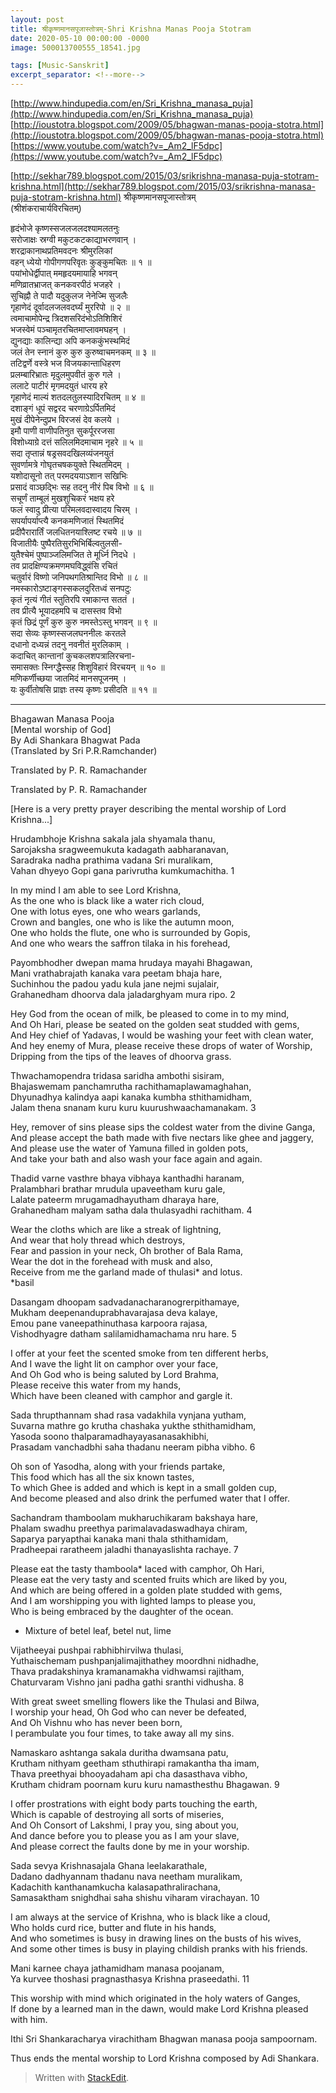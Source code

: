 ```yaml
---
layout: post
title: श्रीकृष्णमानसपूजास्तोत्रम्-Shri Krishna Manas Pooja Stotram
date: 2020-05-10 00:00:00 -0000
image: 500013700555_18541.jpg

tags: [Music-Sanskrit]
excerpt_separator: <!--more-->
---
```


 <!--more-->


﻿[http://www.hindupedia.com/en/Sri_Krishna_manasa_puja](http://www.hindupedia.com/en/Sri_Krishna_manasa_puja)
[http://ioustotra.blogspot.com/2009/05/bhagwan-manas-pooja-stotra.html](http://ioustotra.blogspot.com/2009/05/bhagwan-manas-pooja-stotra.html)
[https://www.youtube.com/watch?v=_Am2_lF5dpc](https://www.youtube.com/watch?v=_Am2_lF5dpc)

[http://sekhar789.blogspot.com/2015/03/srikrishna-manasa-puja-stotram-krishna.html](http://sekhar789.blogspot.com/2015/03/srikrishna-manasa-puja-stotram-krishna.html)
श्रीकृष्णमानसपूजास्तोत्रम्  
(श्रीशंकराचार्यविरचितम्)  
  
हृदंभोजे कृष्णस्सजलजलदश्यामलतनुः  
सरोजाक्षः स्रग्वी मकुटकटकाद्याभरणवान् ।  
शरद्राकानाथप्रतिमवदनः श्रीमुरलिकां  
वहन् ध्येयो गोपीगणपरिवृतः कुङ्कुमचितः ॥ १ ॥  
पयांभोधेर्द्वीपात् ममहृदयमायाहि भगवन्  
मणिव्रातभ्राजत् कनकवरपीठं भजहरे ।  
सुचिह्नौ ते पादौ यदुकुलज नेनेज्मि सुजलैः  
गृहाणेदं दूर्वादलजलवदर्घ्यं मुररिपो ॥ २ ॥  
त्वमाचामोपेन्द्र त्रिदशसरिदंभोऽतिशिशिरं  
भजस्वेमं पञ्चामृतरचितमाप्लावमघहन् ।  
द्युनद्याः कालिन्द्या अपि कनककुंभस्थमिदं  
जलं तेन स्नानं कुरु कुरु कुरुष्वाचमनकम् ॥ ३ ॥  
तटिद्वर्णे वस्त्रे भज विजयकान्ताधिहरण  
प्रलम्बारिभ्रातः मृदुलमुपवीतं कुरु गले ।  
ललाटे पाटीरं मृगमदयुतं धारय हरे  
गृहाणेदं माल्यं शतदलतुलस्यादिरचितम् ॥ ४ ॥  
दशाङ्गं धूपं सद्वरद चरणाग्रेऽर्पितमिदं  
मुखं दीपेनेन्दुप्रभ विरजसं देव कलये ।  
इमौ पाणी वाणीपतिनुत सुकर्पूररजसा  
विशोध्याग्रे दत्तं सलिलमिदमाचाम नृहरे ॥ ५ ॥  
सदा तृप्तान्नं षड्रसवदखिलव्यंजनयुतं  
सुवर्णामत्रे गोघृतचषकयुक्ते स्थितमिदम् ।  
यशोदासूनो तत् परमदययाऽशान सखिभिः  
प्रसादं वाञ्छद्भिः सह तदनु नीरं पिब विभो ॥ ६ ॥  
सचूर्णं ताम्बूलं मुखशुचिकरं भक्षय हरे  
फलं स्वादु प्रीत्या परिमलवदास्वादय चिरम् ।  
सपर्यापर्याप्त्यै कनकमणिजातं स्थितमिदं  
प्रदीपैरारार्तिं जलधितनयाश्लिष्ट रचये ॥ ७ ॥  
विजातीयैः पुष्पैरतिसुरभिभिर्बिल्वतुलसी-  
युतैश्चेमं पुष्पाञ्जलिमजित ते मूर्ध्नि निदधे ।  
तव प्रादक्षिण्यक्रमणमघविद्ध्वंसि रचितं  
चतुर्वारं विष्णो जनिपथगतिश्रान्तिद विभो ॥ ८ ॥  
नमस्कारोऽष्टाङ्गस्सकलदुरितध्वं सनपटुः  
कृतं नृत्यं गीतं स्तुतिरपि रमाकान्त सततं ।  
तव प्रीत्यै भूयादहमपि च दासस्तव विभो  
कृतं छिद्रं पूर्णं कुरु कुरु नमस्तेऽस्तु भगवन् ॥ ९ ॥  
सदा सेव्यः कृष्णस्सजलघननीलः करतले  
दधानो दध्यन्नं तदनु नवनीतं मुरलिकाम् ।  
कदाचित् कान्तानां कुचकलशपत्रालिरचना-  
समासक्तः स्निग्द्धैस्सह शिशुविहारं विरचयन् ॥ १० ॥  
मणिकर्णीच्छया जातमिदं मानसपूजनम् ।  
यः कुर्वीतोषसि प्राज्ञः तस्य कृष्णः प्रसीदति ॥ ११ ॥  
***  
  
Bhagawan Manasa Pooja  
[Mental worship of God]  
By Adi Shankara Bhagwat Pada  
(Translated by Sri P.R.Ramchander)  

Translated by P. R. Ramachander

Translated by P. R. Ramachander

  
  
[Here is a very pretty prayer describing the mental worship of Lord Krishna...]  
  
Hrudambhoje Krishna sakala jala shyamala thanu,  
Sarojaksha sragweemukuta kadagath aabharanavan,  
Saradraka nadha prathima vadana Sri muralikam,  
Vahan dhyeyo Gopi gana parivrutha kumkumachitha. 1  
  
In my mind I am able to see Lord Krishna,  
As the one who is black like a water rich cloud,  
One with lotus eyes, one who wears garlands,  
Crown and bangles, one who is like the autumn moon,  
One who holds the flute, one who is surrounded by Gopis,  
And one who wears the saffron tilaka in his forehead,  
  
Payombhodher dwepan mama hrudaya mayahi Bhagawan,  
Mani vrathabrajath kanaka vara peetam bhaja hare,  
Suchinhou the padou yadu kula jane nejmi sujalair,  
Grahanedham dhoorva dala jaladarghyam mura ripo. 2  
  
Hey God from the ocean of milk, be pleased to come in to my mind,  
And Oh Hari, please be seated on the golden seat studded with gems,  
And Hey chief of Yadavas, I would be washing your feet with clean water,  
And hey enemy of Mura, please receive these drops of water of Worship,  
Dripping from the tips of the leaves of dhoorva grass.  
  
Thwachamopendra tridasa saridha ambothi sisiram,  
Bhajaswemam panchamrutha rachithamaplawamaghahan,  
Dhyunadhya kalindya aapi kanaka kumbha sthithamidham,  
Jalam thena snanam kuru kuru kuurushwaachamanakam. 3  
  
Hey, remover of sins please sips the coldest water from the divine Ganga,  
And please accept the bath made with five nectars like ghee and jaggery,  
And please use the water of Yamuna filled in golden pots,  
And take your bath and also wash your face again and again.  
  
Thadid varne vasthre bhaya vibhaya kanthadhi haranam,  
Pralambhari brathar mrudula upaveetham kuru gale,  
Lalate pateerm mrugamadhayutham dharaya hare,  
Grahanedham malyam satha dala thulasyadhi rachitham. 4  
  
Wear the cloths which are like a streak of lightning,  
And wear that holy thread which destroys,  
Fear and passion in your neck, Oh brother of Bala Rama,  
Wear the dot in the forehead with musk and also,  
Receive from me the garland made of thulasi* and lotus.  
*basil  
  
Dasangam dhoopam sadvadanacharanogrerpithamaye,  
Mukham deepenanduprabhavarajasa deva kalaye,  
Emou pane vaneepathinuthasa karpoora rajasa,  
Vishodhyagre datham salilamidhamachama nru hare. 5  
  
I offer at your feet the scented smoke from ten different herbs,  
And I wave the light lit on camphor over your face,  
And Oh God who is being saluted by Lord Brahma,  
Please receive this water from my hands,  
Which have been cleaned with camphor and gargle it.  
  
Sada thrupthannam shad rasa vadakhila vynjana yutham,  
Suvarna mathre go krutha chashaka yukthe sthithamidham,  
Yasoda soono thalparamadhayayasanasakhibhi,  
Prasadam vanchadbhi saha thadanu neeram pibha vibho. 6  
  
Oh son of Yasodha, along with your friends partake,  
This food which has all the six known tastes,  
To which Ghee is added and which is kept in a small golden cup,  
And become pleased and also drink the perfumed water that I offer.  
  
Sachandram thamboolam mukharuchikaram bakshaya hare,  
Phalam swadhu preethya parimalavadaswadhaya chiram,  
Saparya paryapthai kanaka mani thala sthithamidam,  
Pradheepai raratheem jaladhi thanayaslishta rachaye. 7  
  
Please eat the tasty thamboola* laced with camphor, Oh Hari,  
Please eat the very tasty and scented fruits which are liked by you,  
And which are being offered in a golden plate studded with gems,  
And I am worshipping you with lighted lamps to please you,  
Who is being embraced by the daughter of the ocean.  
* Mixture of betel leaf, betel nut, lime  
  
Vijatheeyai pushpai rabhibhirvilwa thulasi,  
Yuthaischemam pushpanjalimajithathey moordhni nidhadhe,  
Thava pradakshinya kramanamakha vidhwamsi rajitham,  
Chaturvaram Vishno jani padha gathi sranthi vidhusha. 8  
  
With great sweet smelling flowers like the Thulasi and Bilwa,  
I worship your head, Oh God who can never be defeated,  
And Oh Vishnu who has never been born,  
I perambulate you four times, to take away all my sins.  
  
Namaskaro ashtanga sakala duritha dwamsana patu,  
Krutham nithyam geetham sthuthirapi ramakantha tha imam,  
Thava preethyai bhooyadaham api cha dasasthava vibho,  
Krutham chidram poornam kuru kuru namasthesthu Bhagawan. 9  
  
I offer prostrations with eight body parts touching the earth,  
Which is capable of destroying all sorts of miseries,  
And Oh Consort of Lakshmi, I pray you, sing about you,  
And dance before you to please you as I am your slave,  
And please correct the faults done by me in your worship.  
  
Sada sevya Krishnasajala Ghana leelakarathale,  
Dadano dadhyannam thadanu nava neetham muralikam,  
Kadachith kanthanamkucha kalasapathralirachana,  
Samasaktham snighdhai saha shishu viharam virachayan. 10  
  
I am always at the service of Krishna, who is black like a cloud,  
Who holds curd rice, butter and flute in his hands,  
And who sometimes is busy in drawing lines on the busts of his wives,  
And some other times is busy in playing childish pranks with his friends.  
  
Mani karnee chaya jathamidham manasa poojanam,  
Ya kurvee thoshasi pragnasthasya Krishna praseedathi. 11  
  
This worship with mind which originated in the holy waters of Ganges,  
If done by a learned man in the dawn, would make Lord Krishna pleased with him.  
  
Ithi Sri Shankaracharya virachitham Bhagwan manasa pooja sampoornam.  
  
Thus ends the mental worship to Lord Krishna composed by Adi Shankara.
> Written with [StackEdit](https://stackedit.io/).
